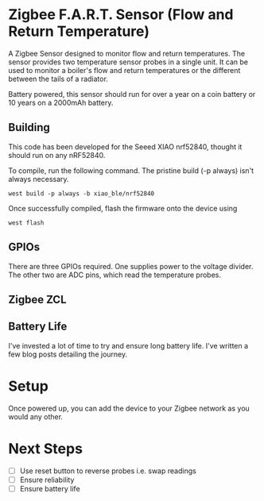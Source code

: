 # Zigbee F.A.R.T. Sensor (Flow and Return Temperature)

A Zigbee Sensor designed to monitor flow and return temperatures. The sensor provides two temperature sensor probes in a single unit. It can be used to monitor a boiler's flow and return temperatures or the different between the tails of a radiator.

Battery powered, this sensor should run for over a year on a coin battery or 10 years on a 2000mAh battery.

## Building 

This code has been developed for the Seeed XIAO nrf52840, thought it should run on any nRF52840. 

To compile, run the following command. The pristine build (-p always) isn't always necessary.

```
west build -p always -b xiao_ble/nrf52840
```

Once successfully compiled, flash the firmware onto the device using

```
west flash
```

## GPIOs

There are three GPIOs required. One supplies power to the voltage divider. The other two are ADC pins, which read the temperature probes.

## Zigbee ZCL


## Battery Life

I've invested a lot of time to try and ensure long battery life. I've written a few blog posts detailing the journey.



# Setup

Once powered up, you can add the device to your Zigbee network as you would any other.

# Next Steps

* [ ] Use reset button to reverse probes i.e. swap readings
* [ ] Ensure reliability
* [ ] Ensure battery life
